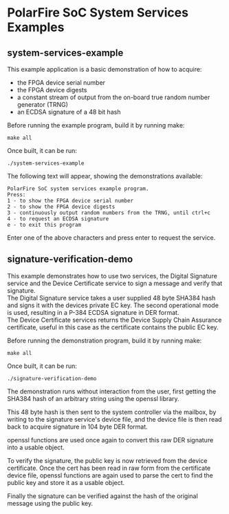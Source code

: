 # PolarFire SoC System Services Examples

## system-services-example
This example application is a basic demonstration of how to acquire:   
- the FPGA device serial number
- the FPGA device digests
- a constant stream of output from the on-board true random number generator (TRNG)
- an ECDSA signature of a 48 bit hash

Before running the example program, build it by running make:
```
make all
```
Once built, it can be run:

```
./system-services-example
```

The following text will appear, showing the demonstrations available:
```
PolarFire SoC system services example program.
Press:
1 - to show the FPGA device serial number
2 - to show the FPGA device digests
3 - continuously output random numbers from the TRNG, until ctrl+c
4 - to request an ECDSA signature
e - to exit this program
```

Enter one of the above characters and press enter to request the service.

## signature-verification-demo
This example demonstrates how to use two services, the Digital Signature service and the Device Certificate service to sign a message and verify that signature.     
The Digital Signature service takes a user supplied 48 byte SHA384 hash and signs it with the devices private EC key. The second operational mode is used, resulting in a P-384 ECDSA signature in DER format.     
The Device Certificate services returns the Device Supply Chain Assurance certificate, useful in this case as the certificate contains the public EC key.

Before running the demonstration program, build it by running make:
```
make all
```
Once built, it can be run:

```
./signature-verification-demo
```

The demonstration runs without interaction from the user, first getting the SHA384 hash of an arbitrary string using the openssl library.

This 48 byte hash is then sent to the system controller via the mailbox, by writing to the signature service's device file, and the device file is then read back to acquire signature in 104 byte DER format.

openssl functions are used once again to convert this raw DER signature into a usable object.

To verify the signature, the public key is now retrieved from the device certificate. Once the cert has been read in raw form from the certificate device file, openssl functions are again used to parse the cert to find the public key and store it as a usable object.

Finally the signature can be verified against the hash of the original message using the public key.